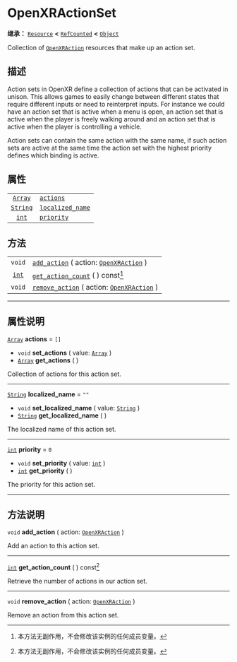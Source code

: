 <!-- ⚠ 请勿编辑本文件 ⚠ -->
<!-- 本文档使用脚本从 WeDot 引擎源码仓库生成。 -->
<!-- 生成脚本：https://github.com/WeDot-Engine/WeDot/tree/4.3/doc/tools/make_md.py； -->
<!-- 原文件：https://github.com/WeDot-Engine/WeDot/tree/4.3/modules/openxr/doc_classes/OpenXRActionSet.xml。 -->

<div id="_class_openxractionset"></div>

# OpenXRActionSet

**继承：** [`Resource`](class_resource.md) **<** [`RefCounted`](class_refcounted.md) **<** [`Object`](class_object.md)

Collection of [`OpenXRAction`](class_openxraction.md) resources that make up an action set.

## 描述

Action sets in OpenXR define a collection of actions that can be activated in unison. This allows games to easily change between different states that require different inputs or need to reinterpret inputs. For instance we could have an action set that is active when a menu is open, an action set that is active when the player is freely walking around and an action set that is active when the player is controlling a vehicle.

Action sets can contain the same action with the same name, if such action sets are active at the same time the action set with the highest priority defines which binding is active.

## 属性

|||
|:-:|:--|
| [`Array`](class_array.md)   | [`actions`](#class_openxractionset_property_actions)               | ``[]`` |
| [`String`](class_string.md) | [`localized_name`](#class_openxractionset_property_localized_name) | ``""`` |
| [`int`](class_int.md)       | [`priority`](#class_openxractionset_property_priority)             | ``0``  |

## 方法

|||
|:-:|:--|
| `void`                | [`add_action`](class_openxractionsetmd#class_openxractionset_method_add_action) ( action: [`OpenXRAction`](class_openxraction.md) )       |
| [`int`](class_int.md) | [`get_action_count`](class_openxractionsetmd#class_openxractionset_method_get_action_count) ( ) const[^const]                             |
| `void`                | [`remove_action`](class_openxractionsetmd#class_openxractionset_method_remove_action) ( action: [`OpenXRAction`](class_openxraction.md) ) |

<!-- rst-class:: classref-section-separator -->

---

## 属性说明

<div id="_class_openxractionset_property_actions"></div>

[`Array`](class_array.md) **actions** = ``[]`` <div id="class_openxractionset_property_actions"></div>

- `void` **set_actions** ( value: [`Array`](class_array.md) )
- [`Array`](class_array.md) **get_actions** ( )

Collection of actions for this action set.

<!-- rst-class:: classref-item-separator -->

---

<div id="_class_openxractionset_property_localized_name"></div>

[`String`](class_string.md) **localized_name** = ``""`` <div id="class_openxractionset_property_localized_name"></div>

- `void` **set_localized_name** ( value: [`String`](class_string.md) )
- [`String`](class_string.md) **get_localized_name** ( )

The localized name of this action set.

<!-- rst-class:: classref-item-separator -->

---

<div id="_class_openxractionset_property_priority"></div>

[`int`](class_int.md) **priority** = ``0`` <div id="class_openxractionset_property_priority"></div>

- `void` **set_priority** ( value: [`int`](class_int.md) )
- [`int`](class_int.md) **get_priority** ( )

The priority for this action set.

<!-- rst-class:: classref-section-separator -->

---

## 方法说明

<div id="_class_openxractionset_method_add_action"></div>

`void` **add_action** ( action: [`OpenXRAction`](class_openxraction.md) )<div id="class_openxractionset_method_add_action"></div>

Add an action to this action set.

<!-- rst-class:: classref-item-separator -->

---

<div id="_class_openxractionset_method_get_action_count"></div>

[`int`](class_int.md) **get_action_count** ( ) const[^const]<div id="class_openxractionset_method_get_action_count"></div>

Retrieve the number of actions in our action set.

<!-- rst-class:: classref-item-separator -->

---

<div id="_class_openxractionset_method_remove_action"></div>

`void` **remove_action** ( action: [`OpenXRAction`](class_openxraction.md) )<div id="class_openxractionset_method_remove_action"></div>

Remove an action from this action set.

[^virtual]: 本方法通常需要用户覆盖才能生效。
[^const]: 本方法无副作用，不会修改该实例的任何成员变量。
[^vararg]: 本方法除了能接受在此处描述的参数外，还能够继续接受任意数量的参数。
[^constructor]: 本方法用于构造某个类型。
[^static]: 调用本方法无需实例，可直接使用类名进行调用。
[^operator]: 本方法描述的是使用本类型作为左操作数的有效运算符。
[^bitfield]: 这个值是由下列位标志构成位掩码的整数。
[^void]: 无返回值。
